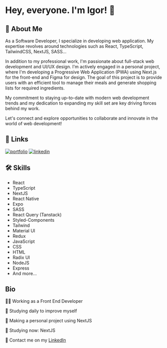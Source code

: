 # Hey, everyone. I'm Igor! 👋


## 🚀 About Me
As a Software Developer, I specialize in developing web application. My expertise revolves around technologies such as React, TypeScript, TailwindCSS, NextJS, SASS...

In addition to my professional work, I'm passionate about full-stack web development and UI/UX design. I'm actively engaged in a personal project, where I'm developing a Progressive Web Application (PWA) using Next.js for the front-end and Figma for design. The goal of this project is to provide users with an efficient tool to manage their meals and generate shopping lists for required ingredients.

My commitment to staying up-to-date with modern web development trends and my dedication to expanding my skill set are key driving forces behind my work.

Let's connect and explore opportunities to collaborate and innovate in the world of web development!

## 🔗 Links
[![portfolio](https://img.shields.io/badge/my_portfolio-000?style=for-the-badge&logo=ko-fi&logoColor=white)](https://github.com/igordev96?tab=repositories)
[![linkedin](https://img.shields.io/badge/linkedin-0A66C2?style=for-the-badge&logo=linkedin&logoColor=white)](https://www.linkedin.com/in/igordev96/)

## 🛠 Skills
 * React
 * TypeScript
 * NextJS
 * React Native
 * Expo
 * SASS
 * React Query (Tanstack)
 * Styled-Components
 * Tailwind
 * Material UI
 * Redux
 * JavaScript
 * CSS
 * HTML
 * Radix UI
 * NodeJS
 * Express
 * And more...


## Bio
👩‍💻 Working as a Front End Developer

📖 Studying daily to improve myself

🔨 Making a personal project using NextJS

🤩 Studying now: NextJS

📢 Contact me on my [LinkedIn](https://www.linkedin.com/in/igordev96/) 
